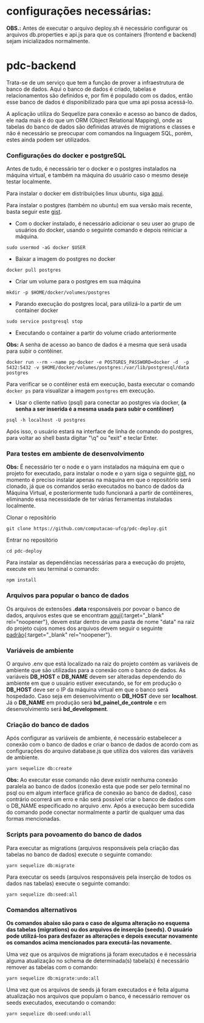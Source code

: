 # configurações necessárias:

**OBS.:** Antes de executar o arquivo deploy.sh é necessário configurar os arquivos db.properties e api.js para que os containers (frontend e backend) sejam inicializados normalmente.

# pdc-backend

Trata-se de um serviço que tem a função de prover a infraestrutura de banco de dados. Aqui o banco de dados é criado, tabelas e relacionamentos são definidos e, por fim é populado com os dados, então esse banco de dados é disponibilizado para que uma api possa acessá-lo.

A aplicação utiliza do Sequelize para conexão e acesso ao banco de dados, ele nada mais é do que um ORM (Object Relational Mapping), onde as tabelas do banco de dados são definidas através de migrations e classes e não é necessário se preocupar com comandos na linguagem SQL, porém, estes ainda podem ser utilizados.

### Configurações do docker e postgreSQL

Antes de tudo, é necessário ter o docker e o postgres instalados na máquina virtual, e também na máquina do usuário caso o mesmo deseje testar localmente. 

Para instalar o docker em distribuições linux ubuntu, siga [aqui](https://docs.docker.com/engine/install/ubuntu/).

Para instalar o postgres (também no ubuntu) em sua versão mais recente, basta seguir este [gist](https://github.com/computacao-ufcg/pdc-deploy/blob/master/help_install/postgres-install). 

- Com o docker instalado, é necessário adicionar o seu user ao grupo de usuários do docker, usando o seguinte comando e depois reiniciar a máquina.
```
sudo usermod -aG docker $USER
```

- Baixar a imagem do postgres no docker
```
docker pull postgres
```

- Criar um volume para o postgres em sua máquina
```
mkdir -p $HOME/docker/volumes/postgres
```

- Parando execução do postgres local, para utilizá-lo a partir de um container docker
```
sudo service postgresql stop
```

- Executando o container a partir do volume criado anteriormente

**Obs:** A senha de acesso ao banco de dados é a mesma que será usada para subir o contêiner.
```
docker run --rm --name pg-docker -e POSTGRES_PASSWORD=docker -d  -p 5432:5432 -v $HOME/docker/volumes/postgres:/var/lib/postgresql/data postgres
```

Para verificar se o contêiner está em execução, basta executar o comando ```docker ps``` para visualizar a imagem ```postgres``` em execução.

- Usar o cliente nativo (psql) para conectar ao postgres via docker, **(a senha a ser inserida é a mesma usada para subir o contêiner)**
```
psql -h localhost -U postgres
```

Após isso, o usuário estará na interface de linha de comando do postgres, para voltar ao shell basta digitar "\q" ou "exit" e teclar Enter.

### Para testes em ambiente de desenvolvimento

**Obs:** É necessário ter o node e o yarn instalados na máquina em que o projeto for executado, para instalar o node e o yarn siga o seguinte [gist](https://github.com/computacao-ufcg/pdc-deploy/blob/master/help_install/nodejs-yarn-install), no momento é preciso instalar apenas na máquina em que o repositório será clonado, já que os comandos serão executados no banco de dados da Máquina Virtual, e posteriormente tudo funcionará a partir de contêineres, eliminando essa necessidade de ter várias ferramentas instaladas localmente.

Clonar o repositório
```
git clone https://github.com/computacao-ufcg/pdc-deploy.git
```

Entrar no repositório
```
cd pdc-deploy
```

Para instalar as dependências necessárias para a execução do projeto, execute em seu terminal o comando:
```
npm install
```

### Arquivos para popular o banco de dados
Os arquivos de extensões **.data** responsáveis por povoar o banco de dados, arquivos estes que se encontram [aqui](https://drive.google.com/drive/u/1/folders/1o2DjGcPzf9wjGLZjmhIFK62DLl5suPW9){:target="_blank" rel="noopener"}, devem estar dentro de uma pasta de nome "data" na raiz do projeto cujos nomes dos arquivos devem seguir o seguinte [padrão](https://github.com/computacao-ufcg/pdc-coleta-de-dados/tree/master/tables){:target="_blank" rel="noopener"}.


### Variáveis de ambiente
O arquivo .env que está localizado na raiz do projeto contém as variáveis de ambiente que
são utilizadas para a conexão com o banco de dados. 
As variáveis **DB_HOST** e **DB_NAME** devem ser alteradas dependendo do ambiente em que o usuário estiver executando, se for em produção o **DB_HOST** deve ser o IP da máquina virtual em que o banco será hospedado. Caso seja em desenvolvimento o **DB_HOST** deve ser __localhost__. Já o **DB_NAME** em produção será **bd_painel_de_controle** e em desenvolvimento será **bd_development**.

### Criação do banco de dados

Após configurar as variáveis de ambiente, é necessário estabelecer a conexão com o banco de dados e criar o banco de dados de acordo com as configurações do arquivo database.js que utiliza dos valores das variáveis de ambiente.
```
yarn sequelize db:create
```

**Obs:** Ao executar esse comando não deve existir nenhuma conexão paralela ao banco de dados (conexão esta que pode ser pelo terminal no psql ou em algum interface gráfica de conexão ao banco de dados), caso contrário ocorrerá um erro e não será possível criar o banco de dados com o DB_NAME especificado no arquivo .env. Após a execução bem sucedida do comando pode conectar normalmente a partir de qualquer uma das formas mencionadas.

### Scripts para povoamento do banco de dados

Para executar as migrations (arquivos responsáveis pela criação das tabelas no banco de dados) execute o seguinte comando:
```
yarn sequelize db:migrate
```

Para executar os seeds (arquivos responsáveis pela inserção de todos os dados nas tabelas) execute o seguinte comando:
```
yarn sequelize db:seed:all
```

### Comandos alternativos

__Os comandos abaixo são para o caso de alguma alteração no esquema das tabelas (migrations) ou dos arquivos de inserção (seeds). O usuário pode utilizá-los para desfazer as alterações e depois executar novamente os comandos acima mencionados para executá-las novamente.__

Uma vez que os arquivos de migrations já foram executados e é necessária alguma atualização no schema de determinada(s) tabela(s) é necessário remover as tabelas com o comando:
```
yarn sequelize db:migrate:undo:all
```

Uma vez que os arquivos de seeds já foram executados e é feita alguma atualização nos arquivos que populam o banco, é necessário remover os seeds executados, executando o comando:
```
yarn sequelize db:seed:undo:all
```